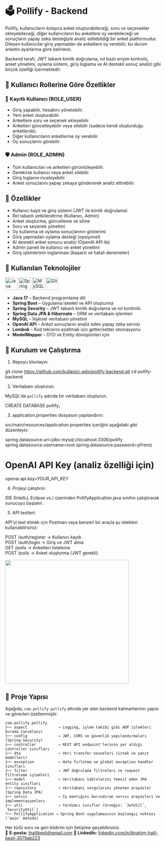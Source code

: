 # 🗳️ Pollify - Backend

Pollify, kullanıcıların kolayca anket oluşturabileceği, soru ve seçenekler ekleyebileceği, diğer kullanıcıların bu anketlere oy verebileceği ve sonuçların yapay zeka desteğiyle analiz edilebildiği bir anket platformudur. Dileyen kullanıcılar giriş yapmadan da anketlere oy verebilir, bu durum anketin ayarlarına göre belirlenir.

Backend tarafı, JWT tabanlı kimlik doğrulama, rol bazlı erişim kontrolü, anket yönetimi, oylama sistemi, giriş loglama ve AI destekli sonuç analizi gibi birçok özelliği içermektedir.

## 👥 Kullanıcı Rollerine Göre Özellikler

### 👤 Kayıtlı Kullanıcı (ROLE_USER)
- Giriş yapabilir, hesabını yönetebilir.
- Yeni anket oluşturabilir.
- Anketlere soru ve seçenek ekleyebilir.
- Anketleri güncelleyebilir veya silebilir (sadece kendi oluşturduğu anketlerde).
- Diğer kullanıcıların anketlerine oy verebilir.
- Oy sonuçlarını görebilir.

### 🛡️ Admin (ROLE_ADMIN)
- Tüm kullanıcıları ve anketleri görüntüleyebilir.
- Gerekirse kullanıcı veya anket silebilir.
- Giriş loglarını inceleyebilir.
- Anket sonuçlarını yapay zekaya göndererek analiz ettirebilir.

 ## 🔐 Özellikler

- Kullanıcı kayıt ve giriş sistemi (JWT ile kimlik doğrulama)
- Rol tabanlı yetkilendirme (Kullanıcı, Admin)
- Anket oluşturma, güncelleme ve silme
- Soru ve seçenek yönetimi
- Oy kullanma ve oylama sonuçlarının gösterimi
- Giriş yapmadan oylama desteği (opsiyonel)
- AI destekli anket sonucu analizi (OpenAI API ile)
- Admin paneli ile kullanıcı ve anket yönetimi
- Giriş işlemlerinin loglanması (başarılı ve hatalı denemeler)

 ## 🧰 Kullanılan Teknolojiler

<p align="left">
  <img src="https://cdn.jsdelivr.net/gh/devicons/devicon/icons/java/java-original.svg" width="40" alt="Java" title="Java"/>
  <img src="https://cdn.jsdelivr.net/gh/devicons/devicon/icons/spring/spring-original.svg" width="40" alt="Spring Boot" title="Spring Boot"/>
  <img src="https://cdn.jsdelivr.net/gh/devicons/devicon/icons/mysql/mysql-original.svg" width="40" alt="MySQL" title="MySQL"/>
  <img src="https://cdn.jsdelivr.net/gh/devicons/devicon/icons/git/git-original.svg" width="40" alt="Git" title="Git"/>
</p>

- **Java 17** – Backend programlama dili
- **Spring Boot** – Uygulama iskeleti ve API oluşturma
- **Spring Security** – JWT tabanlı kimlik doğrulama ve rol kontrolü
- **Spring Data JPA & Hibernate** – ORM ve veritabanı işlemleri
- **MySQL** – İlişkisel veritabanı yönetimi
- **OpenAI API** – Anket sonuçlarını analiz eden yapay zeka servisi
- **Lombok** – Kod tekrarını azaltmak için getter/setter otomasyonu
- **ModelMapper** – DTO ve Entity dönüşümleri için

## 🚀 Kurulum ve Çalıştırma

1. Repoyu klonlayın:

git clone https://github.com/kullanici-adin/pollify-backend.git
cd pollify-backend

2. Veritabanı oluşturun:

MySQL'de `pollify` adında bir veritabanı oluşturun.

CREATE DATABASE pollify;

3. application.properties dosyasını yapılandırın:

src/main/resources/application.properties içeriğini aşağıdaki gibi düzenleyin:

spring.datasource.url=jdbc:mysql://localhost:3306/pollify
spring.datasource.username=root
spring.datasource.password=şifreniz

# OpenAI API Key (analiz özelliği için)
openai.api.key=YOUR_API_KEY

4. Projeyi çalıştırın:

IDE (IntelliJ, Eclipse vs.) üzerinden PollifyApplication.java sınıfını çalıştırarak sunucuyu başlatın.

5. API testleri:

API'yi test etmek için Postman veya benzeri bir araçla şu istekleri kullanabilirsiniz:

POST /auth/register → Kullanıcı kaydı  
POST /auth/login    → Giriş ve JWT alma  
GET  /polls         → Anketleri listeleme  
POST /polls         → Anket oluşturma (JWT gerekli)


<img src="https://github.com/user-attachments/assets/b45b2483-9313-4a41-829d-d6a5f908502e" width="400">

## 📁 Proje Yapısı

Aşağıda, `com.pollify.pollify` altında yer alan backend katmanlarının yapısı ve görevleri özetlenmiştir:
```
com.pollify.pollify  
├── aspect              → Logging, işlem takibi gibi AOP işlemleri burada tanımlanır  
├── config              → JWT, CORS ve güvenlik yapılandırmaları (Spring Security)  
├── controller          → REST API endpoint'lerinin yer aldığı controller sınıfları  
├── dto                 → Veri transfer nesneleri (istek ve yanıt modelleri)  
├── exception           → Hata fırlatma ve global exception handler sınıfları  
├── filter              → JWT doğrulama filtreleri ve request filtreleme işlemleri  
├── model               → Veritabanı tablolarını temsil eden JPA entity sınıfları  
├── repository          → Veritabanı sorgularını yöneten arayüzler (Spring Data JPA)  
├── servis              → İş mantığını barındıran servis arayüzleri ve implementasyonları  
├── util                → Yardımcı sınıflar (örneğin: `JwtUtil`, `SecurityUtil`)  
└── PollifyApplication → Spring Boot uygulamasının başlangıç noktası (`main` metodu)
```


Her türlü soru ve geri bildirim için iletişime geçebilirsiniz.  
📧 **E-posta:** ihalilbesli@gmail.com
🔗 **LinkedIn:** [linkedin.com/in/ibrahim-halil-beşli-3079ab223](https://www.linkedin.com/in/ibrahim-halil-be%C5%9Fli-3079ab223/)


